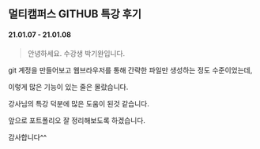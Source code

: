 ## 멀티캠퍼스 GITHUB 특강 후기

#### 21.01.07 - 21.01.08

>  안녕하세요. 수강생 박기완입니다.

git 계정을 만들어보고 웹브라우저를 통해 간략한 파일만 생성하는 정도 수준이었는데,

이렇게 많은 기능이 있는 줄은 몰랐습니다.

강사님의 특강 덕분에 많은 도움이 된것 같습니다.

앞으로 포트폴리오 잘 정리해보도록 하겠습니다.

감사합니다^^